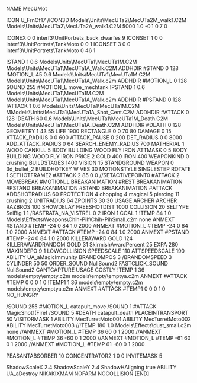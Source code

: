 NAME MecUMot

ICON U_FrnOf17
/ICON3D Models\Units\MecUTa2\MecUTa2M_walk1.C2M Models\Units\MecUTa2\MecUTa2A_walk1.C2M 5000 1.0 -0.1 0.7 0 

ICONEX 0 0 interf3\UnitPortrets\_back_dwarfes 9
ICONSET 1 0 0 interf3\UnitPortrets\TankMoto 0 0 1
ICONSET 3 0 0 interf3\UnitPortrets\TankMoto 0 46 1

!STAND          1 0.6 Models\Units\MecUTa1\MecUTa1M.C2M Models\Units\MecUTa1\MecUTa1A_Walk.C2M
ADDHDIR #STAND 0 128                                          
!MOTION_L      45 0.6 Models\Units\MecUTa1\MecUTa1M.C2M Models\Units\MecUTa1\MecUTa1A_Walk.c2m
ADDHDIR #MOTION_L 0 128
SOUND 255 #MOTION_L move_mechtank
!PSTAND        1  0.6 Models\Units\MecUTa1\MecUTa1M.C2M Models\Units\MecUTa1\MecUTa1A_Walk.c2m
ADDHDIR #PSTAND 0 128                                      
!ATTACK        1 0.6 Models\Units\MecUTa1\MecUTa1M.C2M MModels\Units\MecUTa1\MecUTa1A_Shot_Cent.C2M
ADDHDIR #ATTACK 0 128
!DEATH         60 0.6 Models\Units\MecUTa1\MecUTa1M_Death.C2M Models\Units\MecUTa1\MecUTa1A_Death.C2M
ADDHDIR #DEATH 0 128
GEOMETRY 1 43 55
LIFE     1900
RECTANGLE 0 0 70 80
DAMAGE   0 15
ATTACK_RADIUS 0 0 600
ATTACK_PAUSE 0 200
DET_RADIUS 0 0 8000
ADD_ATTACK_RADIUS 0 64
SEARCH_ENEMY_RADIUS 700
MATHERIAL 1 WOOD
CANKILL 5 BODY BUILDING WOOD FLY IRON
ATTMASK 0 5 BODY BUILDING WOOD FLY IRON
PRICE 2 GOLD 400 IRON 400 
WEAPONKIND 0 crushing
BUILDSTAGES 1400
VISION 15
STANDGROUND
WEAPON 0 3d_bullet_2
BUILDHOTKEY		W
VES 30
MOTIONSTYLE SINGLESTEP
ROTATE 1
SETHOTFRAME2 #ATTACK 2 85 0 0
//SETACTIVEPOINT0 #ATTACK 2
MOVEBREAK #MOTION_L
BREAKANIMATION #REST
BREAKANIMATION #PSTAND
BREAKANIMATION #STAND
BREAKANIMATION #ATTACK
ADDSHOTRADIUS 60
PROTECTION 4 chopping 4 magical 5 piercing 11 crushing 2
UNITRADIUS 64
ZPOINTS 30 30
USAGE ARCHER
ARCHER
RAZBROS 100
SHOWDELAY
FREESHOTDIST 1000
COLLISION 20
SELTYPE SelBig 1 1
/RASTRATA_NA_VISTREL 0 2 IRON 1 COAL 1
!TEMP 84 1.0 Models\Effects\Weapons\Chih-Pih\Chih-PihSmall.c2m none
ANMEXT #STAND #TEMP -24 0 84 1.0 2000
ANMEXT #MOTION_L #TEMP -24 0 84 1.0 2000
ANMEXT #ATTACK #TEMP -24 0 84 1.0 2000
ANMEXT #PSTAND #TEMP -24 0 84 1.0 2000
KILLERAWARD             GOLD 124
KILLERAWARDRANDOM       GOLD 31
SkirmishAwardPercent 25
EXPA 280
MAXINDEPO 9 1
LOWCOLLISION
SPEEDSCALE 110
ATTSPEEDSCALE 190
ABILITY	UA_aMagicImmunity
BRANDOMPOS 3
/BRANDOMSPEED 3
CYLINDER 50 50
ORDER_SOUND NullSound2
FASTCLICK_SOUND NullSound2
CANTCAPTURE
USAGE COSTLY
!TEMP  1 36 models\empty\empty.c2m models\empty\emptya.c2m
ANMEXT #ATTACK #TEMP 0 0 0 1 0
!TEMP1  1 36 models\empty\empty.c2m models\empty\emptya.c2m
ANMEXT #ATTACK #TEMP1 0 0 0 1 0
NO_HUNGRY

/SOUND 255 #MOTION_L catapult_move
/SOUND 1 #ATTACK MagicShot1(Fire)
/SOUND 5 #DEATH catapult_death
PLACEINTRANSPORT 50
VISITORMASK 1
ABILITY MecTurretMoto001
ABILITY MecTurretMoto002
ABILITY MecTurretMoto003
//!TEMP 180 1.0 Models\Effects\dust_small.c2m none
//ANMEXT #MOTION_L #TEMP 36 60 0 1 2000
//ANMEXT #MOTION_L #TEMP 36 -60 0 1 2000
//ANMEXT #MOTION_L #TEMP -61 60 0 1 2000
//ANMEXT #MOTION_L #TEMP 61 -60 0 1 2000

PEASANTABSORBER 10
CONCENTRATOR2 1 0 0
INVITEMASK 5

ShadowScaleX 2.4
ShadowScaleY 2.4
ShadowHAligning true
ABILITY UA_aDestroy
NIKAKIXMAM
NOFARM
NOCOLLISION
[END]
                       